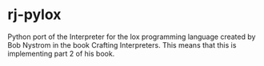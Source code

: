 # rj-pylox
Python port of the Interpreter for the lox programming language created by Bob Nystrom in the book Crafting Interpreters. This means that this is implementing part 2 of his book.
